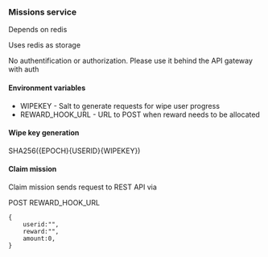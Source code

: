 ### Missions service

Depends on redis

Uses redis as storage

No authentification or authorization. Please use it behind the API gateway with auth

#### Environment variables

  - WIPEKEY - Salt to generate requests for wipe user progress
  - REWARD_HOOK_URL - URL to POST when reward needs to be allocated

#### Wipe key generation

SHA256({EPOCH}{USERID}{WIPEKEY})


#### Claim mission


Claim mission sends request to REST API via 

POST REWARD_HOOK_URL

```
{
	userid:"",
	reward:"",
	amount:0,
}
```

